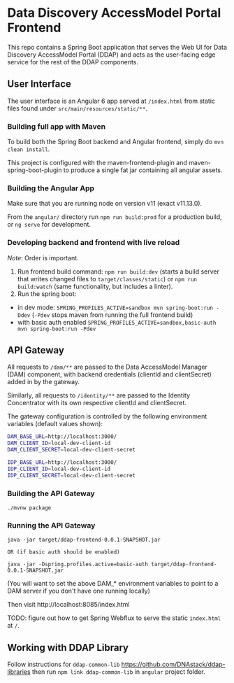 # Data Discovery AccessModel Portal Frontend

This repo contains a Spring Boot application that serves the Web UI for
Data Discovery AccessModel Portal (DDAP) and acts as the user-facing edge
service for the rest of the DDAP components.

## User Interface

The user interface is an Angular 6 app served at `/index.html` from static files found
under `src/main/resources/static/**`.


### Building full app with Maven

To build both the Spring Boot backend and Angular frontend, simply do `mvn clean install`.

This project is configured with the maven-frontend-plugin and maven-spring-boot-plugin to produce a single
fat jar containing all angular assets.

### Building the Angular App

Make sure that you are running node on version v11 (exact v11.13.0).

From the `angular/` directory run `npm run build:prod` for a production build, or `ng serve` for development.

### Developing backend and frontend with live reload

_Note_: Order is important.

1. Run frontend build command: `npm run build:dev` (starts a build server that writes changed files to `target/classes/static`)
or `npm run build:watch` (same functionality, but includes a linter).
2. Run the spring boot:
 - in dev mode: `SPRING_PROFILES_ACTIVE=sandbox mvn spring-boot:run -Ddev` (`-Pdev` stops maven from running the full frontend build)
 - with basic auth enabled `SPRING_PROFILES_ACTIVE=sandbox,basic-auth mvn spring-boot:run -Pdev`


## API Gateway

All requests to `/dam/**` are passed to the Data AccessModel Manager (DAM) component,
with backend credentials (clientId and clientSecret) added in by the gateway.

Similarly, all requests to `/identity/**` are passed to the Identity Concentrator with
its own respective clientId and clientSecret.

The gateway configuration is controlled by the following environment variables
(default values shown):

```bash
DAM_BASE_URL=http://localhost:3000/
DAM_CLIENT_ID=local-dev-client-id
DAM_CLIENT_SECRET=local-dev-client-secret

IDP_BASE_URL=http://localhost:3000/
IDP_CLIENT_ID=local-dev-client-id
IDP_CLIENT_SECRET=local-dev-client-secret
```

### Building the API Gateway

```
./mvnw package
```

### Running the API Gateway

```
java -jar target/ddap-frontend-0.0.1-SNAPSHOT.jar

OR (if basic auth should be enabled)

java -jar -Dspring.profiles.active=basic-auth target/ddap-frontend-0.0.1-SNAPSHOT.jar

```

(You will want to set the above DAM_* environment variables to point to a DAM
server if you don't have one running locally)

Then visit http://localhost:8085/index.html

TODO: figure out how to get Spring Webflux to serve the static
`index.html` at `/`.

## Working with DDAP Library

Follow instructions for `ddap-common-lib` https://github.com/DNAstack/ddap-libraries then run `npm link ddap-common-lib` in `angular` project folder.
